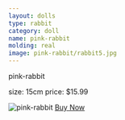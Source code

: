 ```yaml
---
layout: dolls
type: rabbit
category: doll
name: pink-rabbit
molding: real
image: pink-rabbit/rabbit5.jpg
---
```


pink-rabbit

size: 15cm
price: $15.99

![pink-rabbit](http://thumbnail.image.rakuten.co.jp/@0_mall/hanabana/cabinet/00363301/img55691483.jpg)
     <a class="btn giga" href="{{site.baseurl}}/cart/">Buy Now</a>



